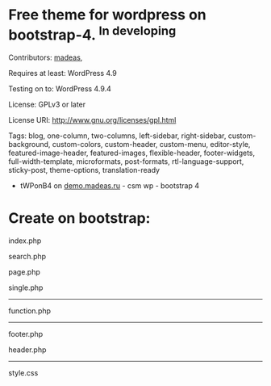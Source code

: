 # Free theme for wordpress on bootstrap-4. <sup>In developing</sup>

Contributors: <a href="https://github.com/Madeas">madeas</a>, 

Requires at least: WordPress 4.9

Testing on to: WordPress 4.9.4

License: GPLv3 or later

License URI: http://www.gnu.org/licenses/gpl.html

Tags: blog, one-column, two-columns, left-sidebar, right-sidebar, custom-background, custom-colors, custom-header, custom-menu, editor-style, featured-image-header, featured-images, flexible-header, footer-widgets, full-width-template, microformats, post-formats, rtl-language-support, sticky-post, theme-options, translation-ready

* tWPonB4 on <a href="http://demo.madeas.ru/" title="">demo.madeas.ru</a> - csm wp - bootstrap 4

# Create on bootstrap:

index.php

search.php

page.php

single.php
____________
function.php
____________
footer.php

header.php
____________
style.css
